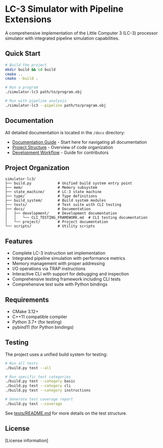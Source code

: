 # LC-3 Simulator with Pipeline Extensions

A comprehensive implementation of the Little Computer 3 (LC-3) processor simulator with integrated pipeline simulation capabilities.

## Quick Start

```bash
# Build the project
mkdir build && cd build
cmake ..
cmake --build .

# Run a program
./simulator-lc3 path/to/program.obj

# Run with pipeline analysis
./simulator-lc3 --pipeline path/to/program.obj
```

## Documentation

All detailed documentation is located in the `/docs` directory:

- [Documentation Guide](docs/DOCUMENTATION_GUIDE.md) - Start here for navigating all documentation
- [Project Structure](docs/PROJECT_STRUCTURE.md) - Overview of code organization
- [Development Workflow](docs/development/DEVELOPMENT_WORKFLOW.md) - Guide for contributors

## Project Organization

```
simulator-lc3/
├── build.py            # Unified build system entry point
├── mem/                # Memory subsystem
├── state_machine/      # LC-3 state machine
├── type/               # Type definitions
├── build_system/       # Build system modules
├── tests/              # Test suite with CLI testing
├── docs/               # Documentation
│   ├── development/    # Development documentation
│   │   └── CLI_TESTING_FRAMEWORK.md  # CLI testing documentation
│   └── project/        # Project documentation
└── scripts/            # Utility scripts
```

## Features

- Complete LC-3 instruction set implementation
- Integrated pipeline simulation with performance metrics
- Memory management with proper addressing
- I/O operations via TRAP instructions
- Interactive CLI with support for debugging and inspection
- Comprehensive testing framework including CLI tests
- Comprehensive test suite with Python bindings

## Requirements

- CMake 3.12+
- C++11 compatible compiler
- Python 3.7+ (for testing)
- pybind11 (for Python bindings)

## Testing

The project uses a unified build system for testing:

```bash
# Run all tests
./build.py test --all

# Run specific test categories
./build.py test --category basic
./build.py test --category cli
./build.py test --category instructions

# Generate test coverage report
./build.py test --coverage
```

See [tests/README.md](tests/README.md) for more details on the test structure.

## License

[License information]
